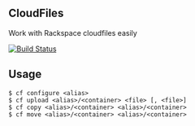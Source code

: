 ## CloudFiles

Work with Rackspace cloudfiles easily

[![Build Status](https://circleci.com/gh/vigetlabs/cloud_files.svg?&style=shield&circle-token=8e6859f17d7a1ff71165663e2e13be96b8a6df5a)](https://circleci.com/gh/vigetlabs/cloud_files)

## Usage

    $ cf configure <alias>
    $ cf upload <alias>/<container> <file> [, <file>]
    $ cf copy <alias>/<container> <alias>/<container>
    $ cf move <alias>/<container> <alias>/<container>